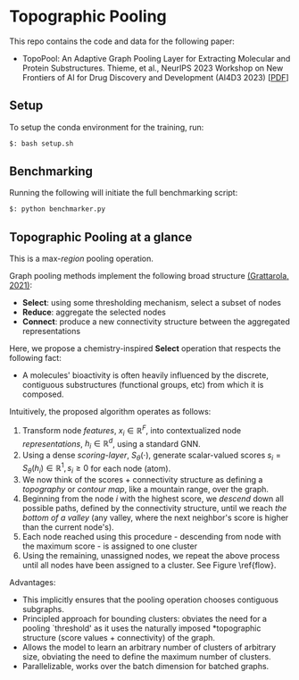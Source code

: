 # Topographic Pooling

This repo contains the code and data for the following paper:


- TopoPool: An Adaptive Graph Pooling Layer for Extracting Molecular and Protein Substructures. Thieme, et al., NeurIPS 2023 Workshop on New Frontiers of AI for Drug Discovery and Development (AI4D3 2023) [[PDF](https://ai4d3.github.io/papers/21.pdf)]


## Setup

To setup the conda environment for the training, run:

```bash
$: bash setup.sh
```

## Benchmarking

Running the following will initiate the full benchmarking script:

```bash
$: python benchmarker.py
```


## Topographic Pooling at a glance

This is a max-*region* pooling operation.

Graph pooling methods implement the following broad structure [(Grattarola, 2021)](https://arxiv.org/abs/2110.05292):

- **Select**: using some thresholding mechanism, select a subset of nodes
- **Reduce**: aggregate the selected nodes
- **Connect**: produce a new connectivity structure between the aggregated representations

Here, we propose a chemistry-inspired **Select** operation that respects the following fact: 

- A molecules' bioactivity is often heavily influenced by the discrete, contiguous substructures (functional groups, etc) from which it is composed.

Intuitively, the proposed algorithm operates as follows:

1. Transform node *features*, $x_i \in \mathbb{R}^F$, into contextualized node *representations*, $h_i \in \mathbb{R}^d$, using a standard GNN.
2. Using a dense *scoring-layer*, $S_{\theta}(\cdot)$, generate scalar-valued scores $s_i = S_{\theta}(h_i) \in \mathbb{R}^1, s_i  \geq  0$ for each node (atom).
3. We now think of the scores + connectivity structure as defining a *topography* or *contour map*, like a mountain range, over the graph.
4. Beginning from the node $i$ with the highest score, we *descend* down all possible paths, defined by the connectivity structure, until we reach *the bottom of a valley* (any valley, where the next neighbor's score is higher than the current node's).
5. Each node reached using this procedure - descending from node with the maximum score - is assigned to one cluster
6. Using the remaining, unassigned nodes, we repeat the above process until all nodes have been assigned to a cluster. See Figure \ref{flow}.

Advantages: 

- This implicitly ensures that the pooling operation chooses contiguous subgraphs.
- Principled approach for bounding clusters: obviates the need for a pooling `threshold' as it uses the naturally imposed *topographic structure (score values + connectivity) of the graph.
- Allows the model to learn an arbitrary number of clusters of arbitrary size, obviating the need to define the maximum number of clusters.
- Parallelizable, works over the batch dimension for batched graphs.
